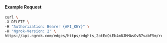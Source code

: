 <!-- Code generated for API Clients. DO NOT EDIT. -->

#### Example Request

```bash
curl \
-X DELETE \
-H "Authorization: Bearer {API_KEY}" \
-H "Ngrok-Version: 2" \
https://api.ngrok.com/edges/https/edghts_2otEoQiEb4m8JMMAsOvB7vabF5m/routes/edghtsrt_2otEoQt2k3XI0XndwIt2dvxoaTS/webhook_verification
```
